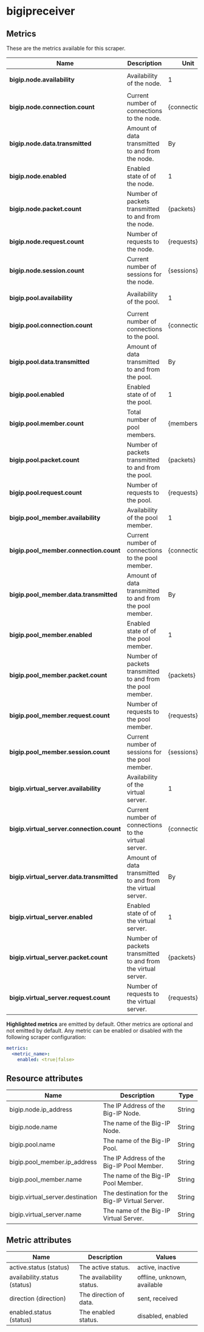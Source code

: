 [comment]: <> (Code generated by mdatagen. DO NOT EDIT.)

# bigipreceiver

## Metrics

These are the metrics available for this scraper.

| Name | Description | Unit | Type | Attributes |
| ---- | ----------- | ---- | ---- | ---------- |
| **bigip.node.availability** | Availability of the node. | 1 | Gauge(Int) | <ul> <li>availability.status</li> </ul> |
| **bigip.node.connection.count** | Current number of connections to the node. | {connections} | Sum(Int) | <ul> </ul> |
| **bigip.node.data.transmitted** | Amount of data transmitted to and from the node. | By | Sum(Int) | <ul> <li>direction</li> </ul> |
| **bigip.node.enabled** | Enabled state of of the node. | 1 | Gauge(Int) | <ul> <li>enabled.status</li> </ul> |
| **bigip.node.packet.count** | Number of packets transmitted to and from the node. | {packets} | Sum(Int) | <ul> <li>direction</li> </ul> |
| **bigip.node.request.count** | Number of requests to the node. | {requests} | Sum(Int) | <ul> </ul> |
| **bigip.node.session.count** | Current number of sessions for the node. | {sessions} | Sum(Int) | <ul> </ul> |
| **bigip.pool.availability** | Availability of the pool. | 1 | Gauge(Int) | <ul> <li>availability.status</li> </ul> |
| **bigip.pool.connection.count** | Current number of connections to the pool. | {connections} | Sum(Int) | <ul> </ul> |
| **bigip.pool.data.transmitted** | Amount of data transmitted to and from the pool. | By | Sum(Int) | <ul> <li>direction</li> </ul> |
| **bigip.pool.enabled** | Enabled state of of the pool. | 1 | Gauge(Int) | <ul> <li>enabled.status</li> </ul> |
| **bigip.pool.member.count** | Total number of pool members. | {members} | Sum(Int) | <ul> <li>active.status</li> </ul> |
| **bigip.pool.packet.count** | Number of packets transmitted to and from the pool. | {packets} | Sum(Int) | <ul> <li>direction</li> </ul> |
| **bigip.pool.request.count** | Number of requests to the pool. | {requests} | Sum(Int) | <ul> </ul> |
| **bigip.pool_member.availability** | Availability of the pool member. | 1 | Gauge(Int) | <ul> <li>availability.status</li> </ul> |
| **bigip.pool_member.connection.count** | Current number of connections to the pool member. | {connections} | Sum(Int) | <ul> </ul> |
| **bigip.pool_member.data.transmitted** | Amount of data transmitted to and from the pool member. | By | Sum(Int) | <ul> <li>direction</li> </ul> |
| **bigip.pool_member.enabled** | Enabled state of of the pool member. | 1 | Gauge(Int) | <ul> <li>enabled.status</li> </ul> |
| **bigip.pool_member.packet.count** | Number of packets transmitted to and from the pool member. | {packets} | Sum(Int) | <ul> <li>direction</li> </ul> |
| **bigip.pool_member.request.count** | Number of requests to the pool member. | {requests} | Sum(Int) | <ul> </ul> |
| **bigip.pool_member.session.count** | Current number of sessions for the pool member. | {sessions} | Sum(Int) | <ul> </ul> |
| **bigip.virtual_server.availability** | Availability of the virtual server. | 1 | Gauge(Int) | <ul> <li>availability.status</li> </ul> |
| **bigip.virtual_server.connection.count** | Current number of connections to the virtual server. | {connections} | Sum(Int) | <ul> </ul> |
| **bigip.virtual_server.data.transmitted** | Amount of data transmitted to and from the virtual server. | By | Sum(Int) | <ul> <li>direction</li> </ul> |
| **bigip.virtual_server.enabled** | Enabled state of of the virtual server. | 1 | Gauge(Int) | <ul> <li>enabled.status</li> </ul> |
| **bigip.virtual_server.packet.count** | Number of packets transmitted to and from the virtual server. | {packets} | Sum(Int) | <ul> <li>direction</li> </ul> |
| **bigip.virtual_server.request.count** | Number of requests to the virtual server. | {requests} | Sum(Int) | <ul> </ul> |

**Highlighted metrics** are emitted by default. Other metrics are optional and not emitted by default.
Any metric can be enabled or disabled with the following scraper configuration:

```yaml
metrics:
  <metric_name>:
    enabled: <true|false>
```

## Resource attributes

| Name | Description | Type |
| ---- | ----------- | ---- |
| bigip.node.ip_address | The IP Address of the Big-IP Node. | String |
| bigip.node.name | The name of the Big-IP Node. | String |
| bigip.pool.name | The name of the Big-IP Pool. | String |
| bigip.pool_member.ip_address | The IP Address of the Big-IP Pool Member. | String |
| bigip.pool_member.name | The name of the Big-IP Pool Member. | String |
| bigip.virtual_server.destination | The destination for the Big-IP Virtual Server. | String |
| bigip.virtual_server.name | The name of the Big-IP Virtual Server. | String |

## Metric attributes

| Name | Description | Values |
| ---- | ----------- | ------ |
| active.status (status) | The active status. | active, inactive |
| availability.status (status) | The availability status. | offline, unknown, available |
| direction (direction) | The direction of data. | sent, received |
| enabled.status (status) | The enabled status. | disabled, enabled |
